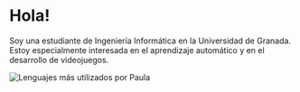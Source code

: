 # Hola!
Soy una estudiante de Ingeniería Informática en la Universidad de Granada. Estoy especialmente interesada en el aprendizaje automático y en el desarrollo de videojuegos.

![Lenguajes más utilizados por Paula](https://github-readme-stats.vercel.app/api/top-langs/?username=PaulaCT&layout=compact&theme=gruvbox)
